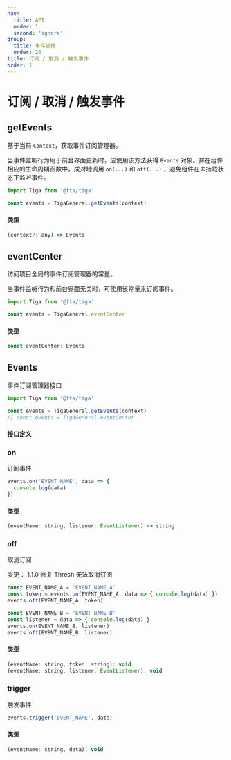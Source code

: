 ```yaml
---
nav:
  title: API
  order: 1
  second: 'ignore'
group:
  title: 事件总线
  order: 20
title: 订阅 / 取消 / 触发事件
order: 1
---
```


# 订阅 / 取消 / 触发事件

## getEvents

<Platform name="util" version="1.0.0"></Platform>

基于当前 `Context`，获取事件订阅管理器。

当事件监听行为用于前台界面更新时，应使用该方法获得 `Events` 对象。并在组件相应的生命周期函数中，成对地调用 `on(...)` 和 `off(...)` ，避免组件在未挂载状态下监听事件。

```javascript
import Tiga from '@fta/tiga'

const events = TigaGeneral.getEvents(context)
```

#### 类型

```javascript
(context?: any) => Events
```

## eventCenter

<Platform name="util" version="1.0.0"></Platform>

访问项目全局的事件订阅管理器的常量。

当事件监听行为和前台界面无关时，可使用该常量来订阅事件。

```javascript
import Tiga from '@fta/tiga'

const events = TigaGeneral.eventCenter
```

#### 类型

```javascript
const eventCenter: Events
```

## Events

<Platform name="util" version="1.0.0"></Platform>

事件订阅管理器接口

```javascript
import Tiga from '@fta/tiga'

const events = TigaGeneral.getEvents(context)
// const events = TigaGeneral.eventCenter
```

#### 接口定义

<API id='Util_GeneralEvents' hideDefault='true'></API>

### on

订阅事件

``` js
events.on('EVENT_NAME', data => {
  console.log(data)
})
```

#### 类型

``` js
(eventName: string, listener: EventListener) => string
```

### off

取消订阅

变更： 1.1.0 修复 Thresh 无法取消订阅

``` js
const EVENT_NAME_A = 'EVENT_NAME_A'
const token = events.on(EVENT_NAME_A, data => { console.log(data) })
events.off(EVENT_NAME_A, token)

const EVENT_NAME_B = 'EVENT_NAME_B'
const listener = data => { console.log(data) }
events.on(EVENT_NAME_B, listener)
events.off(EVENT_NAME_B, listener)
```

#### 类型

``` js
(eventName: string, token: string): void
(eventName: string, listener: EventListener): void
```

### trigger

触发事件

``` js
events.trigger('EVENT_NAME', data)
```

#### 类型

``` js
(eventName: string, data): void
```

<!-- ## EventListener

<Platform name="util" version="1.0.0"></Platform>

事件触发回调函数的类型定义

#### 类型

```javascript
(eventData: any) => void
``` -->

<!-- ## 示例 Demo

<code src='@examples/components/tiga/event/index.tsx'></code> -->
